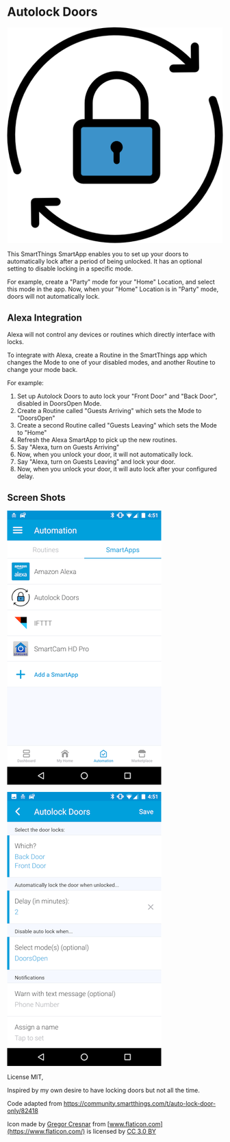 # Autolock Doors

![icon](app-icon.png)

This SmartThings SmartApp enables you to set up your doors to automatically lock
after a period of being unlocked. It has an optional setting to disable locking
in a specific mode.

For example, create a "Party" mode for your "Home" Location, and select this mode
in the app. Now, when your "Home" Location is in "Party" mode, doors will not
automatically lock.

## Alexa Integration

Alexa will not control any devices or routines which directly interface with locks.

To integrate with Alexa, create a Routine in the SmartThings app which changes the Mode to one of your disabled modes, and another Routine to change your mode back.

For example:

1. Set up Autolock Doors to auto lock your "Front Door" and "Back Door", disabled in DoorsOpen Mode.
2. Create a Routine called "Guests Arriving" which sets the Mode to "DoorsOpen"
3. Create a second Routine called "Guests Leaving" which sets the Mode to "Home"
3. Refresh the Alexa SmartApp to pick up the new routines.
4. Say "Alexa, turn on Guests Arriving"
5. Now, when you unlock your door, it will not automatically lock.
6. Say "Alexa, turn on Guests Leaving" and lock your door.
7. Now, when you unlock your door, it will auto lock after your configured delay.

## Screen Shots

![automation](smartapps.png)

![settings](settings.png)

License MIT,

Inspired by my own desire to have locking doors but not all the time.

Code adapted from https://community.smartthings.com/t/auto-lock-door-only/82418

Icon made by [Gregor Cresnar](https://www.flaticon.com/authors/gregor-cresnar) from [www.flaticon.com](https://www.flaticon.com/) is licensed by [CC 3.0 BY](http://creativecommons.org/licenses/by/3.0/)

